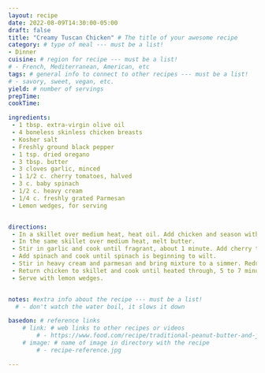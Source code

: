 ```yaml
---
layout: recipe
date: 2022-08-09T14:30:00-05:00
draft: false
title: "Creamy Tuscan Chicken" # The title of your awesome recipe
category: # type of meal --- must be a list!
- Dinner
cuisine: # region for recipe --- must be a list!
# - French, Mediterranean, American, etc 
tags: # general info to connect to other recipes --- must be a list! 
# - savory, sweet, vegan, etc.
yield: # number of servings
prepTime: 
cookTime: 

ingredients:
 - 1 tbsp. extra-virgin olive oil
 - 4 boneless skinless chicken breasts
 - Kosher salt
 - Freshly ground black pepper
 - 1 tsp. dried oregano
 - 3 tbsp. butter
 - 3 cloves garlic, minced
 - 1 1/2 c. cherry tomatoes, halved
 - 3 c. baby spinach
 - 1/2 c. heavy cream
 - 1/4 c. freshly grated Parmesan
 - Lemon wedges, for serving


directions:
 - In a skillet over medium heat, heat oil. Add chicken and season with salt, pepper, and oregano. Cook until golden and no longer pink, 8 minutes per side. Remove from skillet and set aside. 
 - In the same skillet over medium heat, melt butter. 
 - Stir in garlic and cook until fragrant, about 1 minute. Add cherry tomatoes and season with salt and pepper. Cook until tomatoes are beginning to burst.
 - Add spinach and cook until spinach is beginning to wilt. 
 - Stir in heavy cream and parmesan and bring mixture to a simmer. Reduce heat to low and simmer until sauce is slightly reduced, about 3 minutes. 
 - Return chicken to skillet and cook until heated through, 5 to 7 minutes. 
 - Serve with lemon wedges. 


notes: #extra info about the recipe --- must be a list!
  # - don't watch the water boil, it slows it down

basedon: # reference links 
    # link: # web links to other recipes or videos 
        # - https://www.food.com/recipe/traditional-peanut-butter-and-jelly-243965
    # image: # name of image in directory with the recipe
        # - recipe-reference.jpg

---
```

